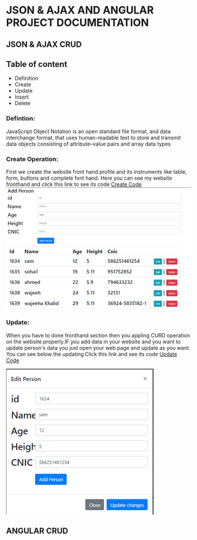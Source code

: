 # JSON & AJAX AND ANGULAR PROJECT DOCUMENTATION
## JSON & AJAX CRUD
## Table of content
-    Definition
-    Create 
-    Update
-    Insert
-    Delete
### Defintion:
JavaScript Object Notation is an open standard file format, and data interchange  format, that
            uses human-readable text to store and transmit data objects consisting of attribute–value pairs
            and array data types

### Create Operation:
First we create the website front hand profile and its instruments like table, form, 
                    buttons and complete font hand. Here you can see my website fronthand and 
click this link to see its code [Create Code](create.txt)
![](fronthand.PNG)
### Update:
When you have to done fronthand section then you appling CURD operation on the website properly.IF you add data in 
your website and you want to update person's data you just open your web page and update as you want. You can see below the 
updating.Click this link and see its code [Update Code](updating.txt)

![](update.PNG)









## ANGULAR CRUD



